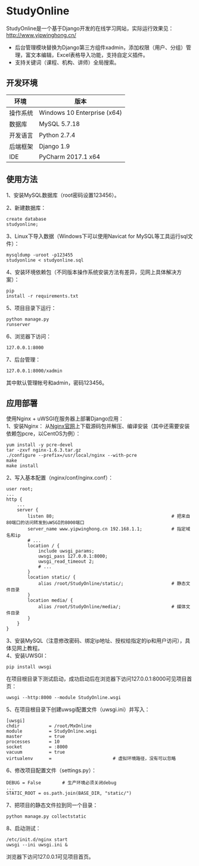 # StudyOnline
StudyOnline是一个基于Django开发的在线学习网站，实际运行效果见：http://www.yipwinghong.cn/      
- 后台管理模块替换为Django第三方组件xadmin，添加权限（用户、分组）管理，富文本编辑，Excel表格导入功能，支持自定义插件。  
- 支持关键词（课程、机构、讲师）全局搜索。
 
## 开发环境
环境 | 版本
---|---
操作系统 | Windows 10 Enterprise (x64)
数据库 | MySQL 5.7.18
开发语言 | Python 2.7.4
后端框架 | Django 1.9
IDE | PyCharm 2017.1 x64

 
## 使用方法
1、安装MySQL数据库（root密码设置123456）。

2、新建数据库：<pre><code>create database studyonline;</code></pre>

3、Linux下导入数据（Windows下可以使用Navicat for MySQL等工具运行sql文件）：<pre><code>mysqldump -uroot -p123455 studyonline < studyonline.sql
</code></pre>

4、安装环境依赖包（不同版本操作系统安装方法有差异，见网上具体解决方案）：<pre><code>pip install -r requirements.txt</code></pre>

5、项目目录下运行：<pre><code>python manage.py runserver</code></pre>

6、浏览器下访问：<pre><code>127.0.0.1:8000</code></pre>

7、后台管理：<pre><code>127.0.0.1:8000/xadmin</code></pre>
其中默认管理帐号和admin，密码123456。


## 应用部署
使用Nginx + uWSGI在服务器上部署Django应用：      
1、安装Nginx：
从[Nginx官网](http://nginx.org/)上下载源码包并解压、编译安装（其中还需要安装依赖包pcre，以CentOS为例）：
<pre><code>yum install -y pcre-devel	
tar -zxvf nginx-1.6.3.tar.gz
./configure --prefix=/usr/local/nginx --with-pcre
make
make install</code></pre>
2、写入基本配置（nginx/conf/nginx.conf）：
<pre><code>user root;
...
http {
    ...
    server {
        listen 80;                                            # 把来自80端口的访问转发到uWSGI的8000端口
        server_name www.yipwinghong.cn 192.168.1.1;           # 指定域名和ip
        # ...
        location / {
            include uwsgi_params;
            uwsgi_pass 127.0.0.1:8000;
            uwsgi_read_timeout 2;
            # ...
        }
        location static/ {
            alias /root/StudyOnline/static/;                  # 静态文件目录
        }
        location media/ {
            alias /root/StudyOnline/media/;                   # 媒体文件目录
        }
    }
}
</code></pre>
3、安装MySQL（注意修改密码、绑定ip地址、授权给指定的ip和用户访问），具体见网上教程。       
4、安装UWSGI：
<pre><code>pip install uwsgi</code></pre>
在项目根目录下测试启动，成功启动后在浏览器下访问127.0.0.1:8000可见项目首页：
<pre><code>uwsgi --http:8000 --module StudyOnline.wsgi</code></pre>
5、在项目根目录下创建uwsgi配置文件（uwsgi.ini）并写入：
<pre><code>[uwsgi]
chdir           = /root/MxOnline
module          = StudyOnline.wsgi
master          = true
processes       = 10
socket          = :8000
vacuum          = true
virtualenv      =                       # 虚拟环境路径，没有可以忽略
</code></pre>
6、修改项目配置文件（settings.py）：
<pre><code>DEBUG = False        # 生产环境必须关闭debug
...
STATIC_ROOT = os.path.join(BASE_DIR, "static/")
</code></pre>
7、把项目的静态文件拉到同一个目录：
<pre><code>python manage.py collectstatic</code></pre>
8、启动测试：
<pre><code>/etc/init.d/nginx start
uwsgi --ini uwsgi.ini &</code></pre>
浏览器下访问127.0.0.1可见项目首页。
